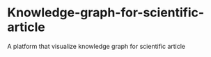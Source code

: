 # Knowledge-graph-for-scientific-article
A platform that visualize knowledge graph for scientific article
